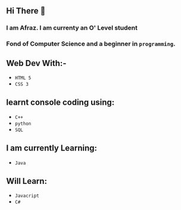 ## Hi There 👋

### I am Afraz. I am currenty an O' Level student 
### Fond of Computer Science and a beginner in `programming`.

## Web Dev With:-
- `HTML 5`
- `CSS 3`

## learnt console coding using:
- `C++`
- `python`
- `SQL`

## I am currently Learning:
- `Java`

## Will Learn: 
- `Javacript`
- `C#`
